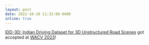```yaml
---
layout: post
date: 2022-10-10 11:32:00-0400
inline: true
---
```


[IDD-3D: Indian Driving Dataset for 3D Unstructured Road Scenes](#) got accepted at [WACV 2023](https://wacv2023.thecvf.com/home)!